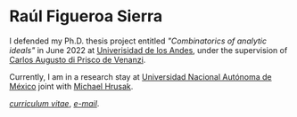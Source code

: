 # Raúl Figueroa Sierra

I defended my Ph.D. thesis project entitled *"Combinatorics of analytic ideals"* in June 2022 at [Univerisidad de los Andes](https://uniandes.edu.co), under the supervision of [Carlos Augusto di Prisco de Venanzi](https://math.uniandes.edu.co/app/cv/site/institucional.php?Uid=ca.di&Cat=Planta&PW=). 

Currently, I am in a research stay at [Universidad Nacional Autónoma de México](https://www.unam.mx/) joint with [Michael Hrusak](https://www.matmor.unam.mx/~michael/).

[*curriculum vitae*](/docs/CV-RaulFigueroa.pdf), [*e-mail*](mailto:r.figueroa@uniandes.edu.co).


